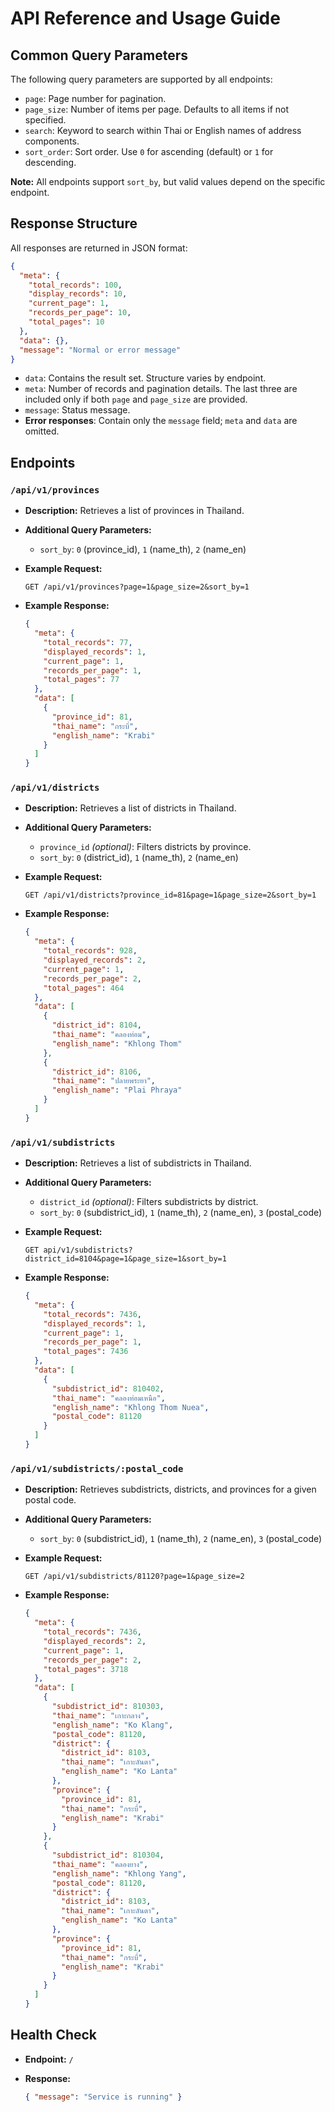 # API Reference and Usage Guide

## Common Query Parameters

The following query parameters are supported by all endpoints:

- `page`: Page number for pagination.
- `page_size`: Number of items per page. Defaults to all items if not specified.
- `search`: Keyword to search within Thai or English names of address components.
- `sort_order`: Sort order. Use `0` for ascending (default) or `1` for descending.

**Note:** All endpoints support `sort_by`, but valid values depend on the specific endpoint.

## Response Structure

All responses are returned in JSON format:

```json
{
  "meta": {
    "total_records": 100,
    "display_records": 10,
    "current_page": 1,
    "records_per_page": 10,
    "total_pages": 10
  },
  "data": {},
  "message": "Normal or error message"
}
```

- `data`: Contains the result set. Structure varies by endpoint.
- `meta`: Number of records and pagination details. The last three are included only if both `page` and `page_size` are provided.
- `message`: Status message.
- **Error responses**: Contain only the `message` field; `meta` and `data` are omitted.

## Endpoints

### `/api/v1/provinces`

- **Description:** Retrieves a list of provinces in Thailand.
- **Additional Query Parameters:**

  - `sort_by`: `0` (province_id), `1` (name_th), `2` (name_en)

- **Example Request:**

  ```http
  GET /api/v1/provinces?page=1&page_size=2&sort_by=1
  ```

- **Example Response:**

  ```json
  {
    "meta": {
      "total_records": 77,
      "displayed_records": 1,
      "current_page": 1,
      "records_per_page": 1,
      "total_pages": 77
    },
    "data": [
      {
        "province_id": 81,
        "thai_name": "กระบี่",
        "english_name": "Krabi"
      }
    ]
  }
  ```

### `/api/v1/districts`

- **Description:** Retrieves a list of districts in Thailand.
- **Additional Query Parameters:**

  - `province_id` _(optional)_: Filters districts by province.
  - `sort_by`: `0` (district_id), `1` (name_th), `2` (name_en)

- **Example Request:**

  ```http
  GET /api/v1/districts?province_id=81&page=1&page_size=2&sort_by=1
  ```

- **Example Response:**

  ```json
  {
    "meta": {
      "total_records": 928,
      "displayed_records": 2,
      "current_page": 1,
      "records_per_page": 2,
      "total_pages": 464
    },
    "data": [
      {
        "district_id": 8104,
        "thai_name": "คลองท่อม",
        "english_name": "Khlong Thom"
      },
      {
        "district_id": 8106,
        "thai_name": "ปลายพระยา",
        "english_name": "Plai Phraya"
      }
    ]
  }
  ```

### `/api/v1/subdistricts`

- **Description:** Retrieves a list of subdistricts in Thailand.
- **Additional Query Parameters:**

  - `district_id` _(optional)_: Filters subdistricts by district.
  - `sort_by`: `0` (subdistrict_id), `1` (name_th), `2` (name_en), `3` (postal_code)

- **Example Request:**

  ```http
  GET api/v1/subdistricts?district_id=8104&page=1&page_size=1&sort_by=1
  ```

- **Example Response:**

  ```json
  {
    "meta": {
      "total_records": 7436,
      "displayed_records": 1,
      "current_page": 1,
      "records_per_page": 1,
      "total_pages": 7436
    },
    "data": [
      {
        "subdistrict_id": 810402,
        "thai_name": "คลองท่อมเหนือ",
        "english_name": "Khlong Thom Nuea",
        "postal_code": 81120
      }
    ]
  }
  ```

### `/api/v1/subdistricts/:postal_code`

- **Description:** Retrieves subdistricts, districts, and provinces for a given postal code.
- **Additional Query Parameters:**

  - `sort_by`: `0` (subdistrict_id), `1` (name_th), `2` (name_en), `3` (postal_code)

- **Example Request:**

  ```http
  GET /api/v1/subdistricts/81120?page=1&page_size=2
  ```

- **Example Response:**

  ```json
  {
    "meta": {
      "total_records": 7436,
      "displayed_records": 2,
      "current_page": 1,
      "records_per_page": 2,
      "total_pages": 3718
    },
    "data": [
      {
        "subdistrict_id": 810303,
        "thai_name": "เกาะกลาง",
        "english_name": "Ko Klang",
        "postal_code": 81120,
        "district": {
          "district_id": 8103,
          "thai_name": "เกาะลันตา",
          "english_name": "Ko Lanta"
        },
        "province": {
          "province_id": 81,
          "thai_name": "กระบี่",
          "english_name": "Krabi"
        }
      },
      {
        "subdistrict_id": 810304,
        "thai_name": "คลองยาง",
        "english_name": "Khlong Yang",
        "postal_code": 81120,
        "district": {
          "district_id": 8103,
          "thai_name": "เกาะลันตา",
          "english_name": "Ko Lanta"
        },
        "province": {
          "province_id": 81,
          "thai_name": "กระบี่",
          "english_name": "Krabi"
        }
      }
    ]
  }
  ```

## Health Check

- **Endpoint:** `/`
- **Response:**

  ```json
  { "message": "Service is running" }
  ```
